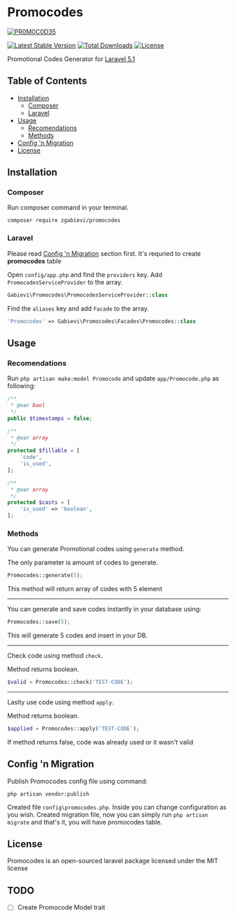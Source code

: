 # Promocodes

[![PR0M0C0D35](http://i.imgsafe.org/c1512bb.jpg)](https://github.com/zgabievi/promocodes)

[![Latest Stable Version](https://poser.pugx.org/zgabievi/promocodes/version.png)](https://packagist.org/packages/zgabievi/promocodes)
[![Total Downloads](https://poser.pugx.org/zgabievi/promocodes/d/total.png)](https://packagist.org/packages/zgabievi/promocodes)
[![License](https://poser.pugx.org/zgabievi/promocodes/license)](https://packagist.org/packages/zgabievi/promocodes)

Promotional Codes Generator for [Laravel 5.1](http://laravel.com/)

## Table of Contents
- [Installation](#installation)
    - [Composer](#composer)
    - [Laravel](#laravel)
- [Usage](#usage)
    - [Recomendations](#recomendations)
    - [Methods](#methods)
- [Config 'n Migration](#config-n-migration)
- [License](#license)

## Installation

### Composer

Run composer command in your terminal.

    composer require zgabievi/promocodes

### Laravel

Please read [Config 'n Migration](#config-n-migration) section first. It's requried to create **promocodes** table

Open `config/app.php` and find the `providers` key. Add `PromocodesServiceProvider` to the array.

```php
Gabievi\Promocodes\PromocodesServiceProvider::class
```

Find the `aliases` key and add `Facade` to the array. 

```php
'Promocodes' => Gabievi\Promocodes\Facades\Promocodes::class
```

## Usage

### Recomendations

Run `php artisan make:model Promocode` and update `app/Promocode.php` as following:

```php
/**
 * @var bool
 */
public $timestamps = false;

/**
 * @var array
 */
protected $fillable = [
	'code',
	'is_used',
];

/**
 * @var array
 */
protected $casts = [
	'is_used' => 'boolean',
];
```

### Methods

You can generate Promotional codes using `generate` method.

The only parameter is amount of codes to generate.


```php
Promocodes::generate(5);
```

This method will return array of codes with 5 element

---

You can generate and save codes instantly in your database using:

```php
Promocodes::save(5);
```

This will generate 5 codes and insert in your DB.

---

Check code using method `check`.

Method returns boolean.

```php
$valid = Promocodes::check('TEST-CODE');
```

---

Laslty use code using method `apply`.

Method returns boolean.

```php
$applied = Promocodes::apply('TEST-CODE');
```

If method returns false, code was already used or it wasn't valid

## Config 'n Migration

Publish Promocodes config file using command:

```
php artisan vendor:publish
```

Created file `config\promocodes.php`. Inside you can change configuration as you wish.
Created migration file, now you can simply run `php artisan migrate` and that's it, you will have promocodes table.

## License

Promocodes is an open-sourced laravel package licensed under the MIT license

## TODO
- [ ] Create Promocode Model trait
